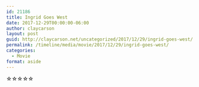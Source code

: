 ```yaml
---
id: 21186
title: Ingrid Goes West
date: 2017-12-29T00:00:00-06:00
author: claycarson
layout: post
guid: http://claycarson.net/uncategorized/2017/12/29/ingrid-goes-west/
permalink: /timeline/media/movie/2017/12/29/ingrid-goes-west/
categories:
  - Movie
format: aside
---
```

<div class="media-details"></div>

<div class="media-creator"></div>

<div class="media-rating">☆☆☆☆☆</div>
